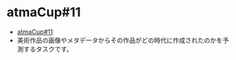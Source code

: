 # atmaCup#11

- [atmaCup#11](https://www.guruguru.science/competitions/17)
- 美術作品の画像やメタデータからその作品がどの時代に作成されたのかを予測するタスクです。
